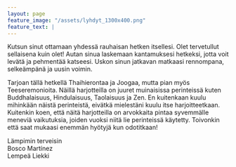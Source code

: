 ```yaml
---
layout: page
feature_image: "/assets/lyhdyt_1300x400.png"
feature_text: |
---
```


Kutsun sinut ottamaan yhdessä rauhaisan hetken itsellesi. Olet tervetullut sellaisena kuin olet! Autan sinua laskemaan kantamuksesi hetkeksi, jotta voit levätä ja pehmentää katseesi. Uskon sinun jatkavan matkaasi rennompana, selkeämpänä ja uusin voimin.

Tarjoan tällä hetkellä Thaihierontaa ja Joogaa, mutta pian myös Teeseremonioita. Näillä harjotteilla on juuret muinaisissa perinteissä kuten Buddhalaisuus, Hindulaisuus, Taolaisuus ja Zen. En kuitenkaan kuulu mihinkään näistä perinteistä, eivätkä mielestäni kuulu itse harjoitteetkaan. Kuitenkin koen, että näitä harjotteilla on arvokkaita pintaa syvemmälle meneviä vaikutuksia, joiden vuoksi niitä lie perinteissä käytetty. Toivonkin että saat mukaasi enemmän hyötyjä kun odotitkaan!

Lämpimin terveisin  
Bosco Martínez  
Lempeä Liekki